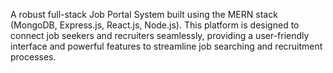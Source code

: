 




A robust full-stack Job Portal System built using the MERN stack (MongoDB, Express.js, React.js, Node.js). This platform is designed to connect job seekers and recruiters seamlessly, providing a user-friendly interface and powerful features to streamline job searching and recruitment processes. 

